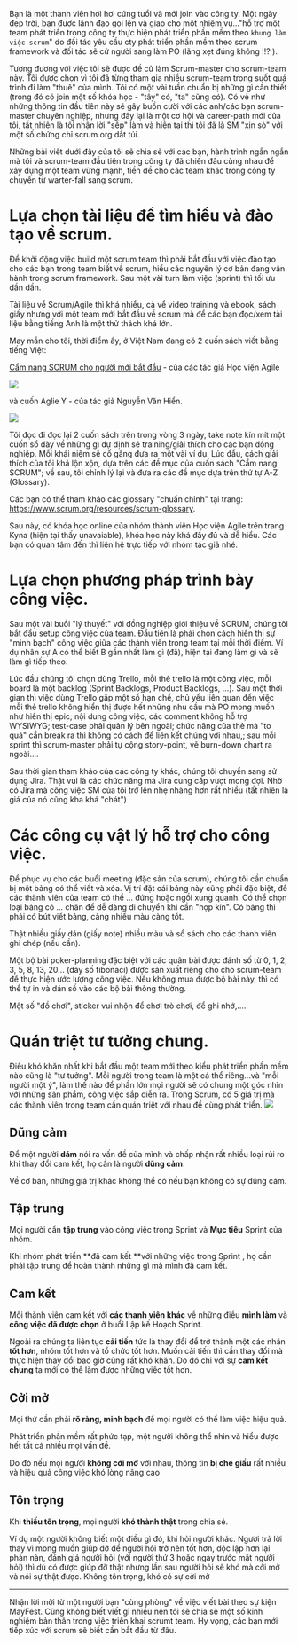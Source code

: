 Bạn là một thành viên hơi hơi cứng tuổi và mới join vào công ty. Một ngày đẹp trời, bạn được lãnh đạo gọi lên và giao cho một nhiệm vụ..."hỗ trợ một team phát triển trong công ty thực hiện phát triển phần mềm theo `khung làm việc scrum`" do đối tác yêu cầu cty phát triển phần mềm theo scrum framework và đối tác sẽ cử người sang làm PO (lãng xẹt đúng không !!? ). 

Tương đương với việc tôi sẽ được đề cử làm Scrum-master cho scrum-team này. Tôi được chọn vì tôi đã từng tham gia nhiều scrum-team trong suốt quá trình đi làm "thuê" của mình. Tôi có một vài tuần chuẩn bị những gì cần thiết (trong đó có join một số khóa học - "tây" có, "ta" cũng có). Có vẻ như những thông tin đầu tiên này sẽ gây buồn cười với các anh/các bạn scrum-master chuyên nghiệp, nhưng đây lại là một cơ hội và career-path mới của tôi, tất nhiên là tôi nhận lời "sếp" làm và hiện tại thì tôi đã là SM "xịn sò" với một số chứng chỉ scrum.org dắt túi.

Những bài viết dưới đây của tôi sẽ chia sẻ với các bạn, hành trình ngắn ngắn mà tôi và scrum-team đầu tiên trong công ty đã chiến đấu cùng nhau để xây dụng một team vững mạnh, tiền đề cho các team khác trong công ty chuyển từ warter-fall sang scrum.  


# Lựa chọn tài liệu để tìm hiểu và đào tạo về scrum.
Để khởi động việc build một scrum team thì phải bắt đầu với việc đào tạo cho các bạn trong team biết về scrum, hiểu các nguyên lý cơ bản đang vận hành trong scrum framework. Sau một vài turn làm việc (sprint) thì tối ưu dần dần.

Tài liệu về Scrum/Agile thì khá nhiều, cả về video training và ebook, sách giấy nhưng với một team mới bắt đầu về scrum mà để các bạn đọc/xem tài liệu bằng tiếng Anh là một thử thách khá lớn. 

May mắn cho tôi, thời điểm ấy, ở Việt Nam đang có 2 cuốn sách viết bằng tiếng Việt:

[Cẩm nang SCRUM cho người mới bắt đầu](https://hocvienagile.com/cam-nang-scrum-2016/) - của các tác giả Học viện Agile 

![](https://images.viblo.asia/d871547b-8511-4abb-a3c8-711d1d756637.jpg)


và cuốn Aglie Y - của tác giả Nguyễn Văn Hiển. 

![](https://images.viblo.asia/c3a0f877-95fb-4435-8dc6-ae5a45e109e4.jpg)


Tôi đọc đi đọc lại 2 cuốn sách trên trong vòng 3 ngày, take note kín mít một cuốn sổ dày về những gì dự định sẽ training/giải thích cho các bạn đồng nghiệp. Mỗi khái niệm sẽ cố gắng đưa ra một vài ví dụ. Lúc đầu, cách giải thích của tôi khá lộn xộn, dựa trên các đề mục của cuốn sách "Cẩm nang SCRUM"; về sau, tôi chỉnh lý lại và đưa ra các đề mục dựa trên thứ tự A-Z (Glossary).

Các bạn có thể tham khảo các glossary "chuẩn chỉnh" tại trang: https://www.scrum.org/resources/scrum-glossary. 


Sau này, có khóa học online của nhóm thành viên Học viện Agile trên trang Kyna (hiện tại thấy unavaiable), khóa học này khá đầy đủ và dễ hiểu. Các bạn có quan tâm đến thì liên hệ trực tiếp với nhóm tác giả nhé. 


# Lựa chọn phương pháp trình bày công việc. 
Sau một vài buổi "lý thuyết" với đồng nghiệp giới thiệu về SCRUM, chúng tôi bắt đầu setup công việc của team. 
Đầu tiên là phải chọn cách hiển thị sự "minh bạch" công việc giữa các thành viên trong team tại mỗi thời điểm. Ví dụ nhân sự A có thể biết B gần nhất làm gì (đã), hiện tại đang làm gì và sẽ làm gì tiếp theo.

Lúc đầu chúng tôi chọn dùng Trello, mỗi thẻ trello là một công việc, mỗi board là một backlog (Sprint Backlogs, Product Backlogs, ...). 
Sau một thời gian thì việc dùng Trello gặp một số hạn chế, chủ yếu liên quan đến việc mỗi thẻ trello không hiển thị được hết những nhu cầu mà PO mong muốn như hiển thị epic; nội dung công việc, các comment không hỗ trợ WYSIWYG; test-case phải quản lý bên ngoài; chức năng của thẻ mà "to quá" cần break ra thì không có cách để liên kết chúng với nhau,; sau mỗi sprint thì scrum-master phải tự cộng story-point, vẽ burn-down chart ra ngoài....

Sau thời gian tham khảo của các công ty khác, chúng tôi chuyển sang sử dụng Jira. Thật vui là các chức năng mà Jira cung cấp vượt mong đợi. Nhờ có Jira mà công việc SM của tôi trở lên nhẹ nhàng hơn rất nhiều (tất nhiên là giá của nó cũng kha khá "chát")


# Các công cụ vật lý hỗ trợ cho công việc.
Để phục vụ cho các buổi meeting (đặc sản của scrum), chúng tôi cần chuẩn bị một bảng có thể viết và xóa. Vị trí đặt cái bảng này cũng phải đặc biệt, để các thành viên của team có thể ... đứng hoặc ngồi xung quanh. Có thể chọn loại bảng có ... chân để dễ dàng di chuyển khi cần "họp kín". Có bảng thì phải có bút viết bảng, càng nhiều màu càng tốt. 

Thật nhiều giấy dán (giấy note) nhiều màu và sổ sách cho các thành viên ghi chép (nếu cần).

Một bộ bài poker-planning đặc biệt với các quân bài được đánh số từ 0, 1, 2, 3, 5, 8, 13, 20... (dãy số fibonaci) được sản xuất riêng cho cho scrum-team để thực hiện ước lượng công việc. Nếu không mua được bộ bài này, thì có thể tự in và dán số vào các bộ bài thông thường.

Một số "đồ chơi", sticker vui nhộn để chơi trò chơi, để ghi nhớ,....


# Quán triệt tư tưởng chung.
Điều khó khăn nhất khi bắt đầu một team mới theo kiểu phát triển phần mềm nào cũng là "tư tưởng". Mỗi người trong team là một cá thể riêng...và "mỗi người một ý", làm thế nào để phần lớn mọi người sẽ có chung một góc nhìn với những sản phẩm, công việc sắp diễn ra. 
Trong Scrum, có 5 giá trị mà các thành viên trong team cần quán triệt với nhau để cùng phát triển. 
![](https://images.viblo.asia/41722b41-6d14-4467-b857-f0b74e88e6d9.png)


## Dũng cảm
Để một người **dám** nói ra vấn đề của mình và chấp nhận rất nhiều loại rủi ro khi thay đổi cam kết, họ cần là người **dũng cảm**. 

Về cơ bản, những giá trị khác không thể có nếu bạn không có sự dũng cảm.

## Tập trung
Mọi người cần **tập trung** vào công việc trong Sprint và **Mục tiêu** Sprint của nhóm. 

Khi nhóm phát triển **đã cam kết **với những việc trong Sprint , họ cần phải tập trung để hoàn thành những gì mà mình đã cam kết.

## Cam kết

Mỗi thành viên cam kết với **các thanh viên khác** về những điều **mình làm** và **công việc đã được chọn** ở buổi Lập kế Hoạch Sprint. 

Ngoài ra chúng ta liên tục **cải tiến** tức là thay đổi để trở thành một các nhân **tốt hơn**, nhóm tốt hơn và tổ chức tốt hơn. Muốn cải tiến thì cần thay đổi mà thực hiện thay đổi bao giờ cũng rất khó khăn. Do đó chỉ với sự **cam kết chung** ta mới có thể làm được những việc tốt hơn.

## Cởi mở
Mọi thứ cần phải **rõ ràng, minh bạch** để mọi người có thể làm việc hiệu quả. 

Phát triển phần mềm rất phức tạp, một người không thể nhìn và hiểu được hết tất cả nhiều mọi vấn đề. 

Do đó nếu mọi người **không cởi mở** với nhau, thông tin **bị che giấu** rất nhiều và hiệu quả công việc khó lòng nâng cao

## Tôn trọng
Khi **thiếu tôn trọng**, mọi người **khó thành thật** trong chia sẻ. 

Ví dụ một người không biết một điều gì đó, khi hỏi người khác. Người trả lời thay vì mong muốn giúp đỡ để người hỏi trở nên tốt hơn, độc lập hơn lại phàn nàn, đánh giá người hỏi (với người thứ 3 hoặc ngay trước mặt người hỏi) thì dù có được giúp đỡ thật nhưng lần sau người hỏi sẽ khó mà cởi mở và nói sự thật được. Không tôn trọng, khó có sự cởi mở

----

Nhận lời mời từ một người bạn "cùng phòng" về việc viết bài theo sự kiện MayFest. Cũng không biết viết gì nhiều nên tôi sẽ chia sẻ một số kinh nghiệm bản thân trong việc triển khai scrumt team. Hy vọng, các bạn mới tiếp xúc với scrum sẽ biết cần bắt đầu từ đâu.